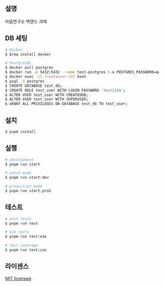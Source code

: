 ## 설명

마음연구소 백엔드 과제

## DB 세팅

```bash
# Docker
$ brew install docker

# PostgreSQL
$ docker pull postgres
$ docker run -p 5432:5432 --name test-postgres \-e POSTGRES_PASSWORD=qwer1234 \-e TZ=Asia/Seoul \-v /home/testuser/pgdata:/var/lib/postgresql/data \-d postgres:latest
$ docker exec -it [container-id] bash
$ psql -U postgres
$ CREATE DATABASE test_db;
$ CREATE ROLE test_user WITH LOGIN PASSWORD 'test1234';
$ ALTER USER test_user WITH CREATEDDB;
$ ALTER USER test_user WITH SUPERUSER;
$ GRANT ALL PRIVILEGES ON DATABASE test_db TO test_user;
```

## 설치

```bash
$ pnpm install
```

## 실행

```bash
# development
$ pnpm run start

# watch mode
$ pnpm run start:dev

# production mode
$ pnpm run start:prod
```

## 테스트

```bash
# unit tests
$ pnpm run test

# e2e tests
$ pnpm run test:e2e

# test coverage
$ pnpm run test:cov
```

## 라이센스

[MIT licensed](LICENSE).
